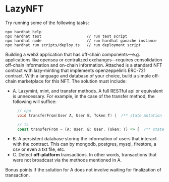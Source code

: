 # LazyNFT

Try running some of the following tasks:

```shell
npx hardhat help
npx hardhat test                    // run test script
npx hardhat node                    // run hardhat ganache instance
npx hardhat run scripts/deploy.ts   // run deployment script
```

Building a web3 application that has off-chain components—e.g. applications like opensea or centralized exchanges—requires consolidation off-chain information and on-chain information. Attached is a standard NFT contract with lazy-minting that implements openzeppelin’s ERC-721 contract. With a language and database of your choice, build a simple off-chain marketplace for this NFT. The solution must include:

- A. Lazymint, mint, and transfer methods. A full RESTful api or equivalent is unnecessary. For example, in the case of the transfer method, the following will suffice:
  ```cpp
    // cpp
    void transferFrom(User A, User B, Token T) {  /** state mutation logic **/  }
  ```
  ```ts
    // ts
    const transferFrom = (A: User, B: User, Token: T) => {  /** state mutation logic **/  }
  ```
- B. A persistent database storing the information of users that interact with the contract. This can by mongodb, postgres, mysql, firestore, a csv or even a txt file, etc.
- C. Detect **off-platform** transactions. In other words, transactions that were not broadcast via the methods mentioned in A.

Bonus points if the solution for A does not involve waiting for finalization of transaction.